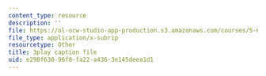 ```yaml
---
content_type: resource
description: ''
file: https://ol-ocw-studio-app-production.s3.amazonaws.com/courses/5-60-thermodynamics-kinetics-spring-2008/e290f63096f8fa22a4363e145deea1d1_2QdI6_gEyx4.srt
file_type: application/x-subrip
resourcetype: Other
title: 3play caption file
uid: e290f630-96f8-fa22-a436-3e145deea1d1
---
```

